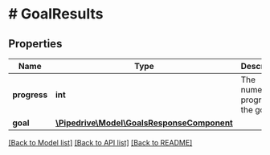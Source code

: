 # # GoalResults

## Properties

Name | Type | Description | Notes
------------ | ------------- | ------------- | -------------
**progress** | **int** | The numeric progress of the goal | [optional]
**goal** | [**\Pipedrive\Model\GoalsResponseComponent**](GoalsResponseComponent.md) |  | [optional]

[[Back to Model list]](../../README.md#models) [[Back to API list]](../../README.md#endpoints) [[Back to README]](../../README.md)
